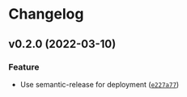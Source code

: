 # Changelog

<!--next-version-placeholder-->

## v0.2.0 (2022-03-10)
### Feature
* Use semantic-release for deployment ([`e227a77`](https://github.com/shawwn/paulg/commit/e227a777b0c5b227d64008b9bbb3bb466362442c))
